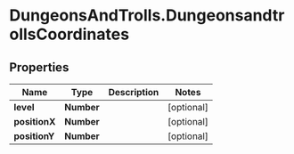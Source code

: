 # DungeonsAndTrolls.DungeonsandtrollsCoordinates

## Properties

Name | Type | Description | Notes
------------ | ------------- | ------------- | -------------
**level** | **Number** |  | [optional] 
**positionX** | **Number** |  | [optional] 
**positionY** | **Number** |  | [optional] 


